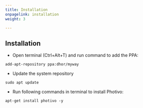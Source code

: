 ```yaml
---
title: Installation
onpagelink: installation
weight: 3

---
```


Installation
------------

- Open terminal (Ctrl+Alt+T) and run command to add the PPA:
 
 ```
add-apt-repository ppa:dhor/myway
```

- Update the system repository
 
 ```
sudo apt update
```

- Run following commands in terminal to install Photivo:
 
 ```
apt-get install photivo -y
```